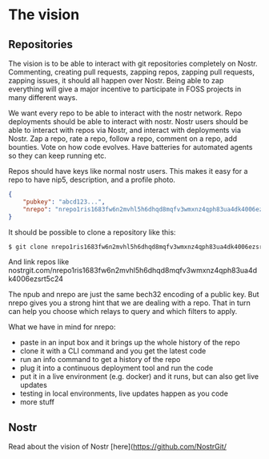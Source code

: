 # The vision

## Repositories

The vision is to be able to interact with git repositories completely on Nostr. Commenting, creating pull requests, zapping repos, zapping pull requests, zapping issues, it should all happen over Nostr. Being able to zap everything will give a major incentive to participate in FOSS projects in many different ways.

We want every repo to be able to interact with the nostr network. Repo deployments should be able to interact with nostr. Nostr users should be able to interact with repos via Nostr, and interact with deployments via Nostr. Zap a repo, rate a repo, follow a repo, comment on a repo, add bounties. Vote on how code evolves. Have batteries for automated agents so they can keep running etc.

Repos should have keys like normal nostr users. This makes it easy for a repo to have nip5, description, and a profile photo.

```JSON
{
    "pubkey": "abcd123...",
    "nrepo": "nrepo1ris1683fw6n2mvhl5h6dhqd8mqfv3wmxnz4qph83ua4dk4006ezsrt5c24"
}
```

It should be possible to clone a repository like this:

```bash
$ git clone nrepo1ris1683fw6n2mvhl5h6dhqd8mqfv3wmxnz4qph83ua4dk4006ezsrt5c24
```

And link repos like nostrgit.com/nrepo1ris1683fw6n2mvhl5h6dhqd8mqfv3wmxnz4qph83ua4dk4006ezsrt5c24

The npub and nrepo are just the same bech32 encoding of a public key. But nrepo gives you a strong hint that we are dealing with a repo. That in turn can help you choose which relays to query and which filters to apply.

What we have in mind for nrepo:

- paste in an input box and it brings up the whole history of the repo
- clone it with a CLI command and you get the latest code
- run an info command to get a history of the repo
- plug it into a continuous deployment tool and run the code
- put it in a live environment (e.g. docker) and it runs, but can also get live updates
- testing in local environments, live updates happen as you code
- more stuff

## Nostr

Read about the vision of Nostr [here](https://github.com/NostrGit/